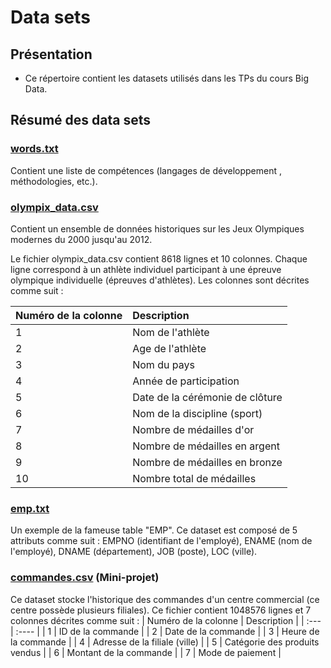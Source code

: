 # Data sets

## Présentation

* Ce répertoire contient les datasets utilisés dans les TPs du cours Big Data.

## Résumé des data sets

### [words.txt](words.txt)

Contient une liste de compétences (langages de développement , méthodologies, etc.).

### [olympix_data.csv](olympix_data.csv)

Contient un ensemble de données historiques sur les Jeux Olympiques modernes du 2000 jusqu'au 2012.

Le fichier olympix_data.csv contient 8618 lignes et 10 colonnes. Chaque ligne correspond à un athlète individuel participant à une épreuve olympique individuelle (épreuves d'athlètes). Les colonnes sont décrites comme suit : 

  | Numéro de la colonne      | Description |
  | :---        |    :----   |
  | 1 | Nom de l'athlète |
  | 2 | Age de l'athlète |
  | 3 | Nom du pays |
  | 4 | Année de participation |
  | 5 | Date de la cérémonie de clôture  |
  | 6 | Nom de la discipline (sport) |
  | 7 | Nombre de médailles d'or |
  | 8 | Nombre de médailles en argent |
  | 9 | Nombre de médailles en bronze |
  | 10 | Nombre total de médailles |

### [emp.txt](emp.txt)

Un exemple de la fameuse table "EMP". Ce dataset est composé de 5 attributs comme suit : EMPNO (identifiant de l'employé), ENAME (nom de l'employé), DNAME (département), JOB (poste), LOC (ville).

### [commandes.csv](commandes.csv) (Mini-projet)

Ce dataset stocke l'historique des commandes d'un centre commercial (ce centre possède plusieurs filiales). Ce fichier contient 1048576 lignes et 7 colonnes décrites comme suit :
  | Numéro de la colonne      | Description |
  | :---        |    :----   |
  | 1 | ID de la commande |
  | 2 | Date de la commande |
  | 3 | Heure de la commande |
  | 4 | Adresse de la filiale (ville) |
  | 5 | Catégorie des produits vendus  |
  | 6 | Montant de la commande |
  | 7 | Mode de paiement |